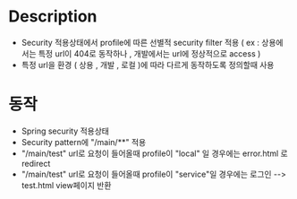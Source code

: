 # Description

*  Security 적용상태에서  profile에 따른 선별적 security filter 적용
	( ex : 상용에서는 특정 url이 404로 동작하나 , 개발에서는 url에 정상적으로 access )
* 특정 url을 환경 ( 상용 , 개발 , 로컬 )에 따라 다르게 동작하도록 정의할때 사용
  
# 동작

* Spring security 적용상태
* Security pattern에 "/main/**" 적용
* "/main/test" url로 요청이 들어올때 profile이 "local" 일 경우에는 error.html 로 redirect
* "/main/test" url로 요청이 들어올때 profile이 "service"일 경우에는 로그인 --> test.html view페이지 반환
